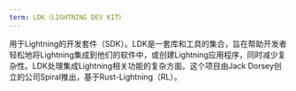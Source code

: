```yaml
---
term: LDK（LIGHTNING DEV KIT）
---
```


用于Lightning的开发套件（SDK）。LDK是一套库和工具的集合，旨在帮助开发者轻松地将Lightning集成到他们的软件中，或创建Lightning应用程序，同时减少复杂性。LDK处理集成Lightning相关功能的复杂方面。这个项目由Jack Dorsey创立的公司Spiral推出，基于Rust-Lightning（RL）。